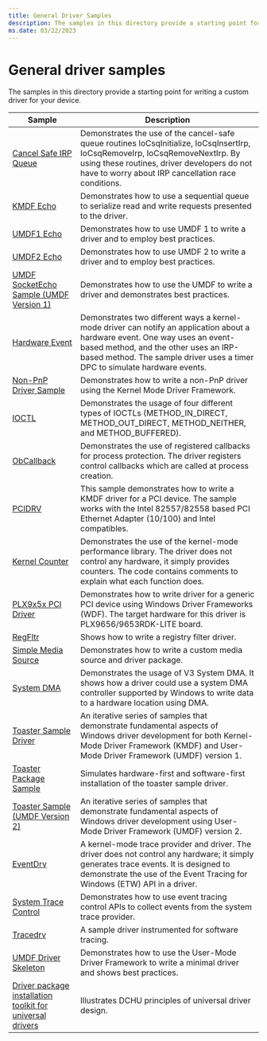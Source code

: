 ```yaml
---
title: General Driver Samples
description: The samples in this directory provide a starting point for writing a custom driver for your device.
ms.date: 03/22/2023
---
```


# General driver samples

The samples in this directory provide a starting point for writing a custom driver for your device.

| Sample | Description |
| --- | --- |
| [Cancel Safe IRP Queue](/samples/microsoft/windows-driver-samples/cancel-safe-irp-queue-sample) | Demonstrates the use of the cancel-safe queue routines IoCsqInitialize, IoCsqInsertIrp, IoCsqRemoveIrp, IoCsqRemoveNextIrp. By using these routines, driver developers do not have to worry about IRP cancellation race conditions. |
| [KMDF Echo](/samples/microsoft/windows-driver-samples/kmdf-echo-sample) | Demonstrates how to use a sequential queue to serialize read and write requests presented to the driver. |
| [UMDF1 Echo](../wdf/user-mode-driver-framework-design-guide.md) | Demonstrates how to use UMDF 1 to write a driver and to employ best practices. |
| [UMDF2 Echo](/samples/microsoft/windows-driver-samples/echo-sample-umdf-version-2) | Demonstrates how to use UMDF 2 to write a driver and to employ best practices. |
| [UMDF SocketEcho Sample (UMDF Version 1)](../wdf/user-mode-driver-framework-design-guide.md) | Demonstrates how to use the UMDF to write a driver and demonstrates best practices. |
| [Hardware Event](/samples/microsoft/windows-driver-samples/hardware-event-sample)| Demonstrates two different ways a kernel-mode driver can notify an application about a hardware event. One way uses an event-based method, and the other uses an IRP-based method. The sample driver uses a timer DPC to simulate hardware events. |
| [Non-PnP Driver Sample](/samples/microsoft/windows-driver-samples/non-pnp-driver-sample)| Demonstrates how to write a non-PnP driver using the Kernel Mode Driver Framework. |
| [IOCTL](/samples/microsoft/windows-driver-samples/ioctl)| Demonstrates the usage of four different types of IOCTLs (METHOD\_IN\_DIRECT, METHOD\_OUT\_DIRECT, METHOD\_NEITHER, and METHOD\_BUFFERED). |
| [ObCallback](/samples/microsoft/windows-driver-samples/obcallback-callback-registration-driver) | Demonstrates the use of registered callbacks for process protection. The driver registers control callbacks which are called at process creation. |
| [PCIDRV](/samples/microsoft/windows-driver-samples/pcidrv---wdf-driver-for-pci-device) | This sample demonstrates how to write a KMDF driver for a PCI device. The sample works with the Intel 82557/82558 based PCI Ethernet Adapter (10/100) and Intel compatibles. |
| [Kernel Counter](/samples/microsoft/windows-driver-samples/kernel-counter-sample-kcs) | Demonstrates the use of the kernel-mode performance library. The driver does not control any hardware, it simply provides counters. The code contains comments to explain what each function does. |
| [PLX9x5x PCI Driver](/samples/microsoft/windows-driver-samples/plx9x5x-pci-driver) | Demonstrates how to write driver for a generic PCI device using Windows Driver Frameworks (WDF). The target hardware for this driver is PLX9656/9653RDK-LITE board. |
| [RegFltr](/samples/microsoft/windows-driver-samples/regfltr-sample-driver) | Shows how to write a registry filter driver. |
| [Simple Media Source](/samples/microsoft/windows-driver-samples/simplemediasource-sample) | Demonstrates how to write a custom media source and driver package. |
| [System DMA](/samples/microsoft/windows-driver-samples/system-dma) | Demonstrates the usage of V3 System DMA. It shows how a driver could use a system DMA controller supported by Windows to write data to a hardware location using DMA. |
| [Toaster Sample Driver](/samples/microsoft/windows-driver-samples/toaster-sample-driver) | An iterative series of samples that demonstrate fundamental aspects of Windows driver development for both Kernel-Mode Driver Framework (KMDF) and User-Mode Driver Framework (UMDF) version 1. |
| [Toaster Package Sample](/samples/microsoft/windows-driver-samples/toaster-package-sample-driver) | Simulates hardware-first and software-first installation of the toaster sample driver. |
| [Toaster Sample (UMDF Version 2)](/samples/microsoft/windows-driver-samples/toaster-sample-umdf-version-2) | An iterative series of samples that demonstrate fundamental aspects of Windows driver development using User-Mode Driver Framework (UMDF) version 2. |
| [EventDrv](/samples/microsoft/windows-driver-samples/eventdrv) | A kernel-mode trace provider and driver. The driver does not control any hardware; it simply generates trace events. It is designed to demonstrate the use of the Event Tracing for Windows (ETW) API in a driver. |
| [System Trace Control](/samples/microsoft/windows-driver-samples/systemtraceprovider) | Demonstrates how to use event tracing control APIs to collect events from the system trace provider. |
| [Tracedrv](/samples/microsoft/windows-driver-samples/tracedrv) | A sample driver instrumented for software tracing.|
| [UMDF Driver Skeleton](../wdf/user-mode-driver-framework-design-guide.md) | Demonstrates how to use the User-Mode Driver Framework to write a minimal driver and shows best practices. |
| [Driver package installation toolkit for universal drivers](/samples/microsoft/windows-driver-samples/driver-package-installation-toolkit-for-universal-drivers) | Illustrates DCHU principles of universal driver design. |
